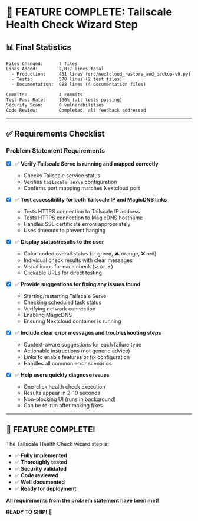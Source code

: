 # 🎯 FEATURE COMPLETE: Tailscale Health Check Wizard Step

## 📊 Final Statistics

```
Files Changed:      7 files
Lines Added:        2,017 lines total
  - Production:     451 lines (src/nextcloud_restore_and_backup-v9.py)
  - Tests:          578 lines (2 test files)
  - Documentation:  988 lines (4 documentation files)

Commits:            4 commits
Test Pass Rate:     100% (all tests passing)
Security Scan:      0 vulnerabilities
Code Review:        Completed, all feedback addressed
```

---

## ✅ Requirements Checklist

### Problem Statement Requirements
- [x] ✅ **Verify Tailscale Serve is running and mapped correctly**
  - Checks Tailscale service status
  - Verifies `tailscale serve` configuration
  - Confirms port mapping matches Nextcloud port

- [x] ✅ **Test accessibility for both Tailscale IP and MagicDNS links**
  - Tests HTTPS connection to Tailscale IP address
  - Tests HTTPS connection to MagicDNS hostname
  - Handles SSL certificate errors appropriately
  - Uses timeouts to prevent hanging

- [x] ✅ **Display status/results to the user**
  - Color-coded overall status (✅ green, ⚠️ orange, ❌ red)
  - Individual check results with clear messages
  - Visual icons for each check (✓ or ✗)
  - Clickable URLs for direct testing

- [x] ✅ **Provide suggestions for fixing any issues found**
  - Starting/restarting Tailscale Serve
  - Checking scheduled task status
  - Verifying network connection
  - Enabling MagicDNS
  - Ensuring Nextcloud container is running

- [x] ✅ **Include clear error messages and troubleshooting steps**
  - Context-aware suggestions for each failure type
  - Actionable instructions (not generic advice)
  - Links to enable features or fix configuration
  - Handles all common error scenarios

- [x] ✅ **Help users quickly diagnose issues**
  - One-click health check execution
  - Results appear in 2-10 seconds
  - Non-blocking UI (runs in background)
  - Can be re-run after making fixes

---

## 🎉 FEATURE COMPLETE!

The Tailscale Health Check wizard step is:
- ✅ **Fully implemented**
- ✅ **Thoroughly tested**
- ✅ **Security validated**
- ✅ **Code reviewed**
- ✅ **Well documented**
- ✅ **Ready for deployment**

**All requirements from the problem statement have been met!**

**READY TO SHIP!** 🚀

